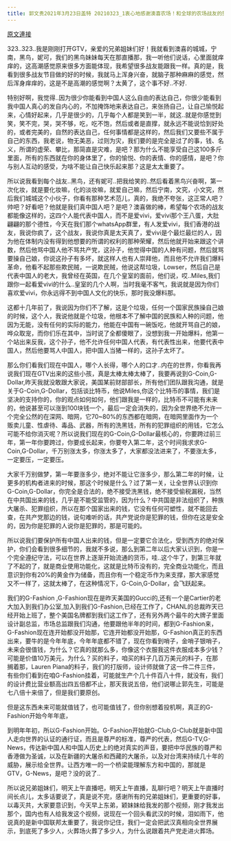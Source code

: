 ```yaml
---
title: 郭文贵2021年3月23日盖特 20210323_1衷心地感谢澳喜农场！和全球的农场战友的努力在GTV上所做的这些真实自然精美的视频直播！七哥明天上午直播乱聊，一切都已经开始！
---
```


[原文連接](https://gnews.org/ThreadView/53480492)

323..323..我是刚刚打开GTV，亲爱的兄弟姐妹们好！我就看到澳喜的城城，宁南，黑鸟，妮可，我们的黑鸟妹妹每天在那直播那，我一听他们说话，心里面就痒痒的，这高潮感觉原来很多方面能体现，我希望很多战友能跟我一样。真的是，我看到很多战友节目做的好的时候，我就马上浑身兴奋，就脑子那种麻麻的感觉，然后浑身痒痒的，这是不是高潮的感觉啊？太黄了，这个事不好..不好.


特别好啊，我觉得..因为很少你能看到中国人这么自由的表达自己，你很少能看到我中国人真心的发自内心的，不加掩饰地来表达自己，来张扬自己，让自己愉悦起来，心情好起来，几乎是很少的，几乎每个人都是笑到一半，就这..就是你感觉到笑，笑不完，哭，哭不够，吃，吃不饱，然后或者是直撑，就永远不能说恰到好处的，或者完美的，自然的表达自己，任何事情都是这样的，然后我们又要些不属于自己的东西，我老说，物无美恶，过则为灾，我们要的是完全是过了的事，钱、名义，所谓的虚荣、攀比，那简直是灾难，是吧？那为什么不能享受自己这100多斤里面，所有的东西就在你的身体里了，你的愉悦、你的表情、你的感情，是吧？你与别人互动的感受，为啥不能让自己快乐起来那？这是太太重要了。


所以说我看到每个战友..黑鸟，还有妮可..把我给笑的..然后看着黑鸟兴奋啊，第一次化妆，就是要化妆嘛，化的淡妆嘛，就爱自己嘛，然后宁南，文究，小文究，然后我们城城这个小伙子，你看有那种艺术范儿，真的，我绝不夸张，这正常人吧？帅吧？好看吧？他就是我们真中国人吧？是吧？澳喜做的棒，希望每个农场的战友都能像这样的，这四个人能代表中国人，而不是爱vivi，爱vivi那个王八蛋，大肚翩翩的那个德性，今天在我们那个whatsApp群里，有人发爱vivi，我们香港的战友，我说你疯了，这个战友，我说你真是太天真了，爱vivi是个最烂最烂的人，因为他在体制内没有得到他想要的所谓的权利的那种荣耀，然后他就开始来跟这个讲数，然后他骂中国人他不骂共产党，这孙子，他觉得中国的人种有问题，然后就骂要操自己娘，你说这孙子有多坏，就这样人也有人崇拜他，而且他不允许我们爆料革命，他看不起那些欺民贼，一说欺民贼，他说这帮垃圾，Lowser，然后自己是代表中国人的老大，我曾经在英国，在几个皇室的面前，他们说，哎..Miles,我们跟你一起看爱vivi的什么..皇室的几个人啊，当时我毫不客气，我说就是因为你们喜欢爱vivi，你永远得不到中国人文化的快乐，那时我没爆料那。


这都十几年前了，我说因为你们不了解，这是个垃圾，任何一个国家民族操自己娘的时候，这个人，我说他就是个垃圾，他根本不了解中国的民族和人种的问题，他因为无能，没有任何的实际的能力，他能在中国有一碗饭吃，他就开骂自己的娘，哗众取宠，而你们乐在其中，当时说了全都傻眼了，没想到我一开始爆料，他第一个站出来反我，这个孙子，他不允许任何中国人代表，有代表性出来，他要代表中国人，然后他要骂人中国人，把中国人当猪一样的，这孙子太坏了。


那么你们看我们现在中国人，哪个人长得，哪个人的口才..内在的世界，你看我再说我们现在GTV出来的这些小孩，真是太棒太棒太棒了，我要再说到G-Coin,G-Dollar,昨天我就没敢跟大家说，美国某前财部部长，所有他们团队跟我沟通，就是关于G-Coin,G-Dollar，包括谈比特币，他说Miles,你这个比特币的事情，我们是坚决的支持你的，你的观点如何如何，他们跟我是一样的，比特币不可能有未来的，他说甚至可以涨到100块钱一个，最后一定会消失的，因为全世界绝不允许一个完全公然的在深网、暗网，它70~80%的东西都在暗网，在暗网里面作为一个贩卖儿童、性虐待、毒品、武器，所有的洗黑钱，所有的犯罪组织的用钱，它怎么可能不给你消灭呢？所以说我们现在的G-Coin,G-Dollar最核心的，你要跨过前三年，第一年你要跨过，你要成长起来，你要夸入第二年，这个时间我求求G-Coin,G-Dollar，千万别涨太多，你涨太多了，大家都没法进来了，不要涨太多，一定要压，一定要压。


大家千万别做梦，第一年要涨多少，绝对不能让它涨多少，那么第二年的时候，让更多的机构者进来的时候，那这个时候是什么？过了第一关，让全世界认识到你G-Coin,G-Dollar，你完全是合法的，绝不接受洗黑钱，绝不接受偷税漏税，当然在中共国出来的钱，几乎是不能受监管的，因为什么？中共国是非法组织了，种族大屠杀、犯罪组织，所以在那个国家出来的钱，它没有任何可塑性，就不能回去查，在共产党那边的钱，说句难听的话，共产党说你是犯罪的钱，但你在这是安全的，因为你是犯罪的人说你是犯罪的，那是可能的。


所以说我们要保护所有中国人出来的钱，但是一定要它合法化，受到西方的绝对保护，你们会看到很多细节的，我就不多说，那么到第二年以后大家认识到，你是一个完全遵纪守法，可以在世界上逐渐开始流通的货币，哇..这个牛了，到第三年就了不起的了，就是商业使用功能化，这就是比特币没有的，完全商业功能化，而且意识到你有20%的黄金作为储备，而且你有一个稳定币作为来支撑，那大家感觉又不一样了，这就太棒了，在这种情况下，G-Coin,G-Dollar，会飞跃起来。


我们的G-Fashion ,G-Fashion现在是昨天美国的Gucci的,还有一个是Cartier的老大加入到我们办公室,加入到我们G-Fashion,已经在工作了，CHANL的总裁昨天已经开始上班了，整个美国名牌都到我们这工作了，还有另外两个最牛的大牌子里面设计副总监，市场总监跟我们沟通，他要跟他半年的时间，都到G-Fashion来，G-Fashion现在连开始都没开始那，它连开始都没开始那，G-Fashion真正的东西出来，要牛的是今年年底，今年年底都不错了，现在你看到哨子，金哨子银哨子，未来会很值钱，为什么？它真的就那么多，你像这个衣服我这件衣服成本多少钱？可能是价值10万美元，为什么？买的料子，咱买的料子几百万美元的料子，在那搁着那，Lauren Piana的料子，我们的打版师，设计师就做了这一件二件三件，有些你们看到在咱G-Fashion挂着，可能就生产个几十件百八十件，就没有，我们的设计费比营业额高出四五倍都不止，那天我说五倍，他们说哪止郭先生，可能是七八倍十来倍了，但是我们要原创。


但是这东西未来可能就值钱了，也可能值钱了，但你别想着投机啊，真正的G-Fashion开始今年年底，

到明年年初，所以G-Fashion开始。G-Fashion开始就G-Club,G-Club就是新中国人走向世界的认证的通行证，而且是尊严的标准，尊严的代表，然后G-TV,G-News，传达新中国人和中国人历史上的绝对真实的声音，要把中华民族的尊严和香港做为圣诚，以及在新疆的大屠杀和西藏的大屠杀，以及对台湾来持续几十年的威胁，展示给全世界。让西方唯一的一个桥梁能理解东方和中国的，那就是GTV，G-News，是吧？没的说了..


所以说兄弟姐妹们，明天上午直播吧，明天上午直播，乱聊行吧？明天上午直播时间长点儿，太多话要说了，真是说不完，感谢所有的兄弟姐妹们，更重要的好事，以毒灭共，大家要意识到，今天早上东弟，颖妹妹给我发的那个视频，刚才我发出那个，国内也有人给我发这个视频，说现在一个回头看武汉的时候，泪如雨下，他说真的是新中国联邦太重要了，我说你记住，我们一定会把武汉真相向全世界展示，到底死了多少人，火葬场火葬了多少人，为什么说跟着共产党走进火葬场。
